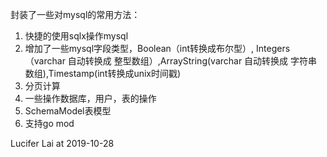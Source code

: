封装了一些对mysql的常用方法：

1. 快捷的使用sqlx操作mysql
2. 增加了一些mysql字段类型，Boolean（int转换成布尔型）, Integers（varchar 自动转换成 整型数组）,ArrayString(varchar 自动转换成 字符串数组),Timestamp(int转换成unix时间戳)
3. 分页计算
4. 一些操作数据库，用户，表的操作
5. SchemaModel表模型
6. 支持go mod

Lucifer Lai at 2019-10-28